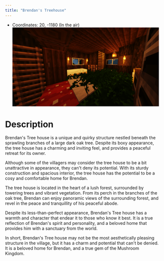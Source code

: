 ```yaml
---
title: "Brendan's Treehouse"
---
```

- Coordinates: 20, -1180 (In the air)
![](BNB-Survival/images/2023-02-05_15.08.36.png)
# Description
Brendan's Tree house is a unique and quirky structure nestled beneath the sprawling branches of a large dark oak tree. Despite its boxy appearance, the tree house has a charming and inviting feel, and provides a peaceful retreat for its owner.

Although some of the villagers may consider the tree house to be a bit unattractive in appearance, they can't deny its potential. With its sturdy construction and spacious interior, the tree house has the potential to be a cosy and comfortable home for Brendan.

The tree house is located in the heart of a lush forest, surrounded by towering trees and vibrant vegetation. From its perch in the branches of the oak tree, Brendan can enjoy panoramic views of the surrounding forest, and revel in the peace and tranquillity of his peaceful abode.

Despite its less-than-perfect appearance, Brendan's Tree house has a warmth and character that endear it to those who know it best. It is a true reflection of Brendan's spirit and personality, and a beloved home that provides him with a sanctuary from the world.

In short, Brendan's Tree house may not be the most aesthetically pleasing structure in the village, but it has a charm and potential that can't be denied. It is a beloved home for Brendan, and a true gem of the Mushroom Kingdom.
